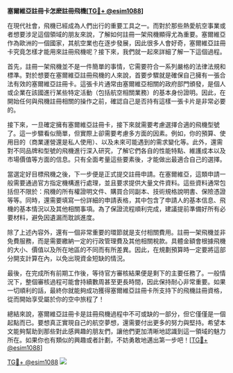 **塞爾維亞註冊卡怎麽註冊飛機[[TG💪+ @esim1088](https://t.me/s/esim1088)]**

在現代社會，飛機已經成為人們出行的重要工具之一。而對於那些熱愛航空事業或者想要涉足這個領域的朋友來說，了解如何註冊一架飛機顯得尤為重要。塞爾維亞作為歐洲的一個國家，其航空業也在逐步發展，因此很多人會好奇，塞爾維亞註冊卡究竟怎樣才能用來註冊飛機呢？接下來，我們就一起來詳細了解一下這個過程。

首先，註冊一架飛機並不是一件簡單的事情，它需要符合一系列嚴格的法律法規和標準。對於想要在塞爾維亞註冊飛機的人來說，首要步驟就是確保自己擁有一張合法有效的塞爾維亞註冊卡。這張卡片通常由塞爾維亞相關的政府部門頒發，是個人或企業在該國進行某些特定活動（包括航空相關業務）的基本身份證明。因此，在開始任何與飛機註冊相關的操作之前，確認自己是否持有這樣一張卡片是非常必要的。

接下來，一旦確定擁有塞爾維亞註冊卡，接下來就需要考慮選擇合適的飛機型號了。這一步驟看似簡單，但實際上卻需要考慮多方面的因素。例如，你的預算、使用目的（商業運營還是私人使用）、以及未來可能遇到的需求變化等。此外，還需對不同品牌和型號的飛機進行深入研究，了解它們各自的性能特點、維護成本以及市場價值等方面的信息。只有全面考量這些要素後，才能做出最適合自己的選擇。

當選定好目標飛機之後，下一步便是正式提交註冊申請。在塞爾維亞，這類申請一般需要通過官方指定機構進行處理，並且要求提供大量文件資料。這些資料通常包括但不限於：飛機的所有權證明文件、購買合同副本、技術規格說明書、保險憑證等等。同時，還需要填寫一份詳細的申請表格，其中包含了申請人的基本信息、飛機的基本情況以及其他相關事項。為了保證流程順利完成，建議提前準備好所有必要材料，避免因遺漏而耽誤進度。

除了上述內容外，還有一個非常重要的環節就是支付相關費用。註冊一架飛機並非免費服務，而是需要繳納一定的行政管理費及其他相關稅款。具體金額會根據飛機的大小、價值以及所在地區的不同而有所差異。因此，在規劃預算時一定要將這部分開支計算在內，以免出現資金短缺的情況。

最後，在完成所有前期工作後，等待官方審核結果便是剩下的主要任務了。一般情況下，整個審核過程可能會持續數周甚至更長時間，因此保持耐心非常重要。如果一切順利的話，最終你就能夠成功獲得塞爾維亞註冊卡所支持下的飛機註冊資格，從而開始享受屬於你的空中旅程了！

總結來說，塞爾維亞註冊卡是註冊飛機過程中不可或缺的一部分，但它僅僅是一個起點而已。要想真正實現自己的航空夢想，還需要付出更多的努力與堅持。希望本文能夠幫助到那些對此感興趣的朋友們，讓他們更加清晰地認識到這一領域的魅力所在。如果你也有類似的興趣或者計劃，不妨勇敢地邁出第一步吧！[[TG💪+ @esim1088](https://t.me/s/esim1088)]

[TG💪+ @esim1088](https://t.me/s/esim1088) ![](https://i.postimg.cc/4NQfJmqS/Snipaste-2025-05-13-00-14-12.png)